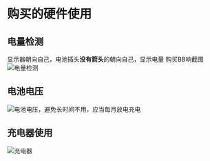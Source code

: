 # 购买的硬件使用

## 电量检测
显示器朝向自己，电池插头**没有箭头**的朝向自己，显示电量
购买BB响截图
![电量检测](../pics/tools/电量检测.png)  

## 电池电压
![电池电压，避免长时间不用，应当每月放电充电](../pics/tools/电池使用.png)  

## 充电器使用
![充电器](../pics/tools/平衡充电器.png)  





